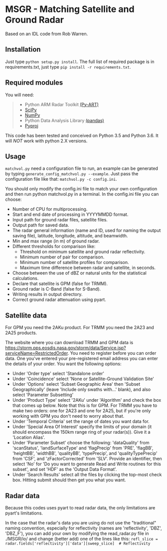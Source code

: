 # MSGR - Matching Satellite and Ground Radar

Based on an IDL code from Rob Warren.

## Installation

Just type `python setup.py install`. The full list of required package is in requirements.txt, just type `pip install -r requirements.txt`.

## Required modules

You will need:
>- Python ARM Radar Toolkit [(Py-ART) ][1]
>- [SciPy][2]
>- [NumPy][2]
>- Python Data Analysis Library [(pandas)][3]
>- [Pyproj][4]

This code has been tested and conceived on Python 3.5 and Python 3.6. It will *NOT* work with python 2.X versions.

## Usage

`matchvol.py` need a configuration file to run, an example can be generated by typing `generate_config_matchvol.py --example`. Just pass the configuration file like that: `matchvol.py -c config.ini`.

You should only modify the config.ini file to match your own configuration and then run python matchvol.py in a terminal. In the config.ini file you can choose:
* Number of CPU for multiprocessing.
* Start and end date of processing in YYYYMMDD format.
* Input path for ground radar files, satellite files.
* Output path for saved data.
* The radar general information (name and ID, used for naming the output saving file), latitude, longitude, altitude, and beamwidth.
* Min and max range (in m) of ground radar.
* Different thresholds for comparison like:
    - Threshold on minimum satellite and ground radar reflectivity.
    - Minimum number of pair for comparison.
    - Minimum number of satellite profiles for comparison.
    - Maximum time difference between radar and satellite, in seconds.
* Choose between the use of dBZ or natural units for the statistical calculations.
* Declare that satellite is GPM (false for TRMM).
* Ground radar is C-Band (false for S-Band).
* Writing results in output directory.
* Correct ground radar attenuation using pyart.

## Satellite data

For GPM you need the 2AKu product. For TRMM you need the 2A23 and 2A25 products.

The website where you can download TRMM and GPM data is https://storm.pps.eosdis.nasa.gov/storm/data/Service.jsp?serviceName=RestrictedOrder. You need to register before you can order data. One you've entered your pre-registered email address you can enter the details of your order. You want the following options:
*	Under 'Order type' select 'Standalone order'
*	Under 'Coincidence' select 'None or Satellite-Ground Validation Site'
*	Under 'Options' select 'Subset Geographic Area' then 'Subset Geographically' (leave 'Include only swaths with...' blank), and also select 'Parameter Subsetting'
*	Under 'Product Type' select '2AKu' under 'Algorithm' and check the box that comes up below. Note that this is for GPM. For TRMM you have to make two orders: one for 2A23 and one for 2A25, but if you're only working with GPM you don't need to worry about that.
*	Under 'Temporal Criteria' set the range of dates you want data for.
*	Under 'Special Area Of Interest' specify the limits of your domain (it should encompass the 150km range ring of your radar(s)). Give it a 'Location Alias'.
*	Under 'Parameter Subset' choose the following: 'dataQuality' from 'scanStatus', 'landSurfaceType' and 'flagPrecip' from 'PRE', 'flagBB', 'heightBB', 'widthBB', 'qualityBB', 'typePrecip', and 'qualityTypePrecip' from 'CSF', and 'zFactorCorrected' from 'SLV'. Provide an identifier, then select 'No' for 'Do you want to generate Read and Write routines for this subset', and set 'HDF' as the 'Output Data Format'.
*	Under 'Search Results' select all the files by clicking the top-most check box.
Hitting submit should then get you what you want.

## Radar data

Because this codes uses pyart to read radar data, the only limitations are pyart's limitations.

In the case that the radar's data you are using do not use the "traditional" naming convention, especially for reflectivity (names are 'reflectivity', 'DBZ', 'DBZ_F'), you can add your own by modifying the read_radar.py file in ./MSGR/io/ and change (better add) one of the lines like this: `refl_slice = radar.fields['reflectivity']['data'][sweep_slice]  # Reflectivity`

[1]: https://github.com/ARM-DOE/pyart
[2]: http://www.scipy.org/
[3]: http://pandas.pydata.org/
[4]: http://jswhit.github.io/pyproj/

